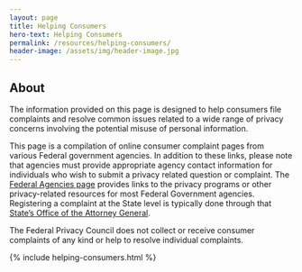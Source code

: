 ```yaml
---
layout: page
title: Helping Consumers
hero-text: Helping Consumers
permalink: /resources/helping-consumers/
header-image: /assets/img/header-image.jpg
---
```

## About
The information provided on this page is designed to help consumers file complaints and resolve common issues related to a wide range of privacy concerns involving the potential misuse of personal information.

This page is a compilation of online consumer complaint pages from various Federal government agencies.  In addition to these links, please note that agencies must provide appropriate agency contact information for individuals who wish to submit a privacy related question or complaint. The <a href="{{ site.baseurl }}/agencies/">Federal Agencies page</a> provides links to the privacy programs or other privacy-related resources for most Federal Government agencies.  Registering a complaint at the State level is typically done through that <a href="https://www.fpc.gov/organizations-focused-on-privacy-issues-in-the-states-tribal-governments-territories-and-commonwealths-in-the-united-states/">State’s Office of the Attorney General</a>.

The Federal Privacy Council does not collect or receive consumer complaints of any kind or help to resolve individual complaints.

{% include helping-consumers.html %}
